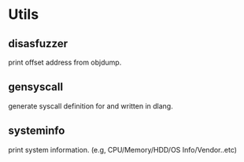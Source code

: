 # Utils

## disasfuzzer

print offset address from objdump.

## gensyscall

generate syscall definition for and written in dlang.

## systeminfo

print system information. (e.g, CPU/Memory/HDD/OS Info/Vendor..etc)
